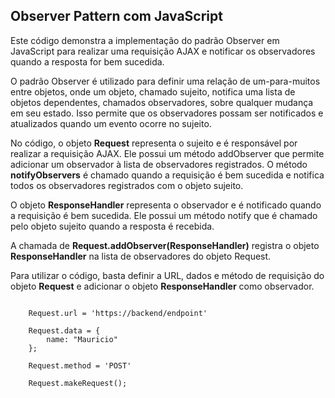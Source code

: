 ## Observer Pattern com JavaScript

Este código demonstra a implementação do padrão Observer em JavaScript para realizar uma requisição AJAX e notificar os observadores quando a resposta for bem sucedida.

O padrão Observer é utilizado para definir uma relação de um-para-muitos entre objetos, onde um objeto, chamado sujeito, notifica uma lista de objetos dependentes, chamados observadores, sobre qualquer mudança em seu estado. Isso permite que os observadores possam ser notificados e atualizados quando um evento ocorre no sujeito.

No código, o objeto **Request** representa o sujeito e é responsável por realizar a requisição AJAX. Ele possui um método addObserver que permite adicionar um observador à lista de observadores registrados. O método **notifyObservers** é chamado quando a requisição é bem sucedida e notifica todos os observadores registrados com o objeto sujeito.

O objeto **ResponseHandler** representa o observador e é notificado quando a requisição é bem sucedida. Ele possui um método notify que é chamado pelo objeto sujeito quando a resposta é recebida.

A chamada de **Request.addObserver(ResponseHandler)** registra o objeto **ResponseHandler** na lista de observadores do objeto Request.

Para utilizar o código, basta definir a URL, dados e método de requisição do objeto **Request** e adicionar o objeto **ResponseHandler** como observador.

```

    Request.url = 'https://backend/endpoint'
 
    Request.data = {
        name: "Mauricio"
    };
    
    Request.method = 'POST'

    Request.makeRequest();

```
